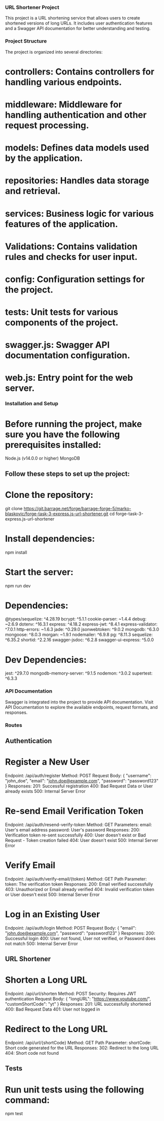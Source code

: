 
### URL Shortener Project
This project is a URL shortening service that allows users to create shortened versions of long URLs. It includes user authentication features and a Swagger API documentation for better understanding and testing.

### Project Structure
The project is organized into several directories:

# controllers: Contains controllers for handling various endpoints.
# middleware: Middleware for handling authentication and other request processing.
# models: Defines data models used by the application.
# repositories: Handles data storage and retrieval.
# services: Business logic for various features of the application.
# Validations: Contains validation rules and checks for user input.
# config: Configuration settings for the project.
# tests: Unit tests for various components of the project.
# swagger.js: Swagger API documentation configuration.
# web.js: Entry point for the web server.

### Installation and Setup
# Before running the project, make sure you have the following prerequisites installed:
Node.js (v14.0.0 or higher)
MongoDB

## Follow these steps to set up the project:

# Clone the repository:
git clone https://git.barrage.net/forge/barrage-forge-5/marko-blaskovic/forge-task-3-express.js-url-shortener.git
cd forge-task-3-express.js-url-shortener

# Install dependencies:
npm install

# Start the server:
npm run dev

# Dependencies:
@types/sequelize: ^4.28.19
bcrypt: ^5.1.1
cookie-parser: ~1.4.4
debug: ~2.6.9
dotenv: ^16.3.1
express: ^4.18.2
express-jwt: ^8.4.1
express-validator: ^7.0.1
http-errors: ~1.6.3
jade: ^0.29.0
jsonwebtoken: ^9.0.2
mongodb: ^6.3.0
mongoose: ^8.0.3
morgan: ~1.9.1
nodemailer: ^6.9.8
pg: ^8.11.3
sequelize: ^6.35.2
shortid: ^2.2.16
swagger-jsdoc: ^6.2.8
swagger-ui-express: ^5.0.0

# Dev Dependencies:
jest: ^29.7.0
mongodb-memory-server: ^9.1.5
nodemon: ^3.0.2
supertest: ^6.3.3


### API Documentation
Swagger is integrated into the project to provide API documentation. Visit API Documentation to explore the available endpoints, request formats, and responses.

### Routes
## Authentication
# Register a New User
Endpoint: /api/auth/register
Method: POST
Request Body:
{
  "username": "john_doe",
  "email": "john.doe@example.com",
  "password": "password123"
}
Responses:
201: Successful registration
400: Bad Request Data or User already exists
500: Internal Server Error

# Re-send Email Verification Token
Endpoint: /api/auth/resend-verify-token
Method: GET
Parameters:
email: User's email address
password: User's password
Responses:
200: Verification token re-sent successfully
400: User doesn't exist or Bad Request - Token creation failed
404: User doesn't exist
500: Internal Server Error

# Verify Email
Endpoint: /api/auth/verify-email/{token}
Method: GET
Path Parameter:
token: The verification token
Responses:
200: Email verified successfully
403: Unauthorized or Email already verified
404: Invalid verification token or User doesn't exist
500: Internal Server Error

# Log in an Existing User
Endpoint: /api/auth/login
Method: POST
Request Body:
{
  "email": "john.doe@example.com",
  "password": "password123"
}
Responses:
200: Successful login
400: User not found, User not verified, or Password does not match
500: Internal Server Error

## URL Shortener
# Shorten a Long URL
Endpoint: /api/url/shorten
Method: POST
Security: Requires JWT authentication
Request Body:
{
  "longURL": "https://www.youtube.com/",
  "customShortCode": "yt"
}
Responses:
201: URL successfully shortened
400: Bad Request Data
401: User not logged in
# Redirect to the Long URL
Endpoint: /api/url/{shortCode}
Method: GET
Path Parameter:
shortCode: Short code generated for the URL
Responses:
302: Redirect to the long URL
404: Short code not found

## Tests
# Run unit tests using the following command:
npm test
